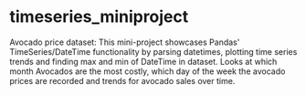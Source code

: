 # timeseries_miniproject
Avocado price dataset:
This mini-project showcases Pandas' TimeSeries/DateTime functionality by parsing datetimes, plotting time series trends and finding max and min of DateTime in dataset.  Looks at which month Avocados are the most costly, which day of the week the avocado prices are recorded and trends for avocado sales over time.
